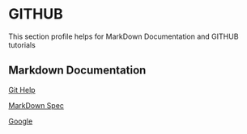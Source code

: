 # GITHUB #

This section profile helps for MarkDown Documentation and GITHUB tutorials

## Markdown Documentation ##

[Git Help](https://fileinfo.com/extension/md)

[MarkDown Spec](https://github.github.com/gfm/)

<a href="http://www.google.com" target="_blank">Google</a>
